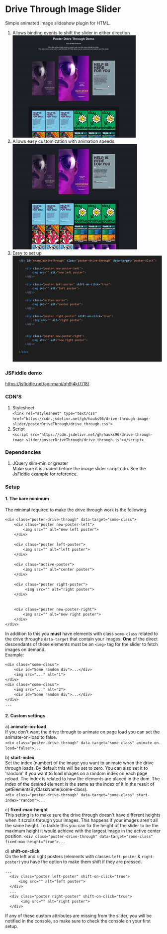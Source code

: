 # Drive Through Image Slider
Simple animated image slideshow plugin for HTML. 

1. Allows binding events to shift the slider in either direction \
![image](gifs/shiftleftright.gif)
2. Allows easy customization with animation speeds \
![image](gifs/fastshift.gif)
3. Easy to set up \
![image](gifs/drivethrough.PNG)


### JSFiddle demo
https://jsfiddle.net/agirmani/qh9j4kt7/18/

### CDN'S
1. Stylesheet\
`<link rel="stylesheet" type="text/css" href="https://cdn.jsdelivr.net/gh/hauks96/drive-through-image-slider/posterDriveThrough/drive_through.css">`
2. Script\
`<script src="https://cdn.jsdelivr.net/gh/hauks96/drive-through-image-slider/posterDriveThrough/drive_through.js"></script>`

### Dependencies
1. JQuery slim-min or greater\
Make sure it is loaded before the image slider script cdn. See the JsFiddle example for reference.


### Setup
#### 1. The bare minimum
The minimal required to make the drive through work is the following.
```
<div class="poster-drive-through" data-target="some-class">
    <div class="poster new-poster-left">
        <img src="" alt="new left poster">
    </div>

    <div class="poster left-poster">
        <img src="" alt="left poster">
    </div>

    <div class="active-poster">
        <img src="" alt="center poster">
    </div>

    <div class="poster right-poster">
         <img src="" alt="right poster">
    </div>


    <div class="poster new-poster-right">
        <img src="" alt="new right poster">
    </div>
</div>
```
In addition to this you **must** have elements with class `some-class` related to the drive throughs `data-target` that contain your images. **One** of the direct descendants of these elements must be an `<img>` tag for the slider to fetch images on demand.\
Example:
```
<div class="some-class">
    <div id="Some random div">...</div>
    <img src="..." alt="1">
</div>
<div class="come-class">
    <img src="..." alt="2">
    <div id="Some random div">...</div>
</div>
...
```
#### 2. Custom settings
a) **animate-on-load** \
  If you don't want the drive through to animate on page load you can set the animate-on-load to false.\
  `<div class="poster-drive-through" data-target="some-class" animate-on-load="false">...`
  
b) **start-index** \
  Set the index (number) of the image you want to animate when the drive through loads. By default this will be set to zero. You can also set it to 'random' if you want to load   images on   a random index on each page reload. The index is related to how the elements are placed in the dom. The index of the desired element is the same as the index of it   in the result of getElementsByClassName(some-class).\
  `<div class="poster-drive-through" data-target="some-class" start-index="random">...`
  
c) **fixed-max-height** \
  This setting is to make sure the drive through doesn't have different heights when it scrolls through your images. This happens if your images aren't all the same height. To     tackle this you can fix the height of the slider to be the maximum height it would achieve with the largest image in the active center position.
  `<div class="poster-drive-through" data-target="some-class" fixed-max-height="true">...`
  
d) **shift-on-click**\
  On the left and right posters (elements with classes `left-poster` & `right-poster`) you have the option to make them shift if they are pressed.
  ```
  ...
    <div class="poster left-poster" shift-on-click="true">
        <img src="" alt="left poster">
    </div>
    ...
    <div class="poster right-poster" shift-on-click="true">
         <img src="" alt="right poster">
    </div>
```
If any of these custom attributes are missing from the slider, you will be notified in the console, so make sure to check the console on your first setup.
  
